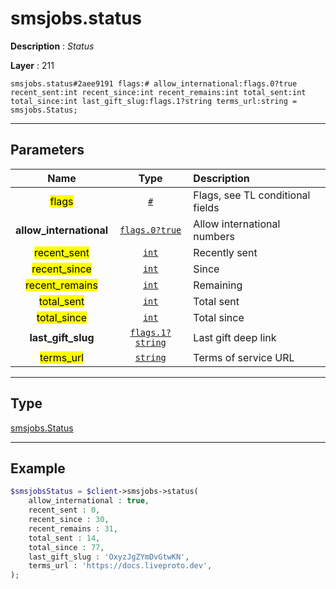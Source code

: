 # smsjobs.status

**Description** : *Status*

**Layer** : 211

```tl
smsjobs.status#2aee9191 flags:# allow_international:flags.0?true recent_sent:int recent_since:int recent_remains:int total_sent:int total_since:int last_gift_slug:flags.1?string terms_url:string = smsjobs.Status;
```

---

## Parameters

| Name | Type | Description |
| :---: | :---: | :--- |
| <mark>flags</mark> | [`#`](type/#) | Flags, see TL conditional fields |
| **allow_international** | [`flags.0?true`](type/true) | Allow international numbers |
| <mark>recent_sent</mark> | [`int`](type/int) | Recently sent |
| <mark>recent_since</mark> | [`int`](type/int) | Since |
| <mark>recent_remains</mark> | [`int`](type/int) | Remaining |
| <mark>total_sent</mark> | [`int`](type/int) | Total sent |
| <mark>total_since</mark> | [`int`](type/int) | Total since |
| **last_gift_slug** | [`flags.1?string`](type/string) | Last gift deep link |
| <mark>terms_url</mark> | [`string`](type/string) | Terms of service URL |

---

## Type

[smsjobs.Status](type/smsjobs.Status)

---

## Example

```php
$smsjobsStatus = $client->smsjobs->status(
	allow_international : true,
	recent_sent : 0,
	recent_since : 30,
	recent_remains : 31,
	total_sent : 14,
	total_since : 77,
	last_gift_slug : 'OxyzJgZYmDvGtwKN',
	terms_url : 'https://docs.liveproto.dev',
);
```